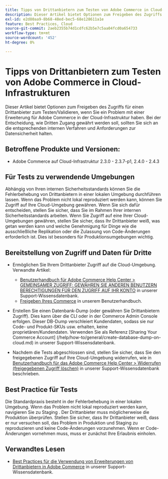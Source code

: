 ```yaml
---
title: Tipps von Drittanbietern zum Testen von Adobe Commerce in Cloud-Infrastrukturen
description: Dieser Artikel bietet Optionen zum Freigeben des Zugriffs für einen Drittanbieter zum Testen/Validieren, wenn Sie ein Problem mit einer Erweiterung für Adobe Commerce in der Cloud-Infrastruktur haben.
exl-id: e2d80aa9-8b68-48ed-bec5-68e128611a1e
feature: Best Practices, Cloud
source-git-commit: 2aeb2355b74d1cdfc62b5e7c5aa04fcd0a654733
workflow-type: tm+mt
source-wordcount: '452'
ht-degree: 0%

---
```


# Tipps von Drittanbietern zum Testen von Adobe Commerce in Cloud-Infrastrukturen

Dieser Artikel bietet Optionen zum Freigeben des Zugriffs für einen Drittanbieter zum Testen/Validieren, wenn Sie ein Problem mit einer Erweiterung für Adobe Commerce in der Cloud-Infrastruktur haben.
Bei der Entscheidung, wie Dritten Zugang gewährt werden soll, sollten Sie sich an die entsprechenden internen Verfahren und Anforderungen zur Datensicherheit halten.

## Betroffene Produkte und Versionen:

* Adobe Commerce auf Cloud-Infrastruktur 2.3.0 - 2.3.7-p1, 2.4.0 - 2.4.3

## Für Tests zu verwendende Umgebungen

Abhängig von Ihren internen Sicherheitsstandards können Sie die Fehlerbehebung von Drittanbietern in einer lokalen Umgebung durchführen lassen. Wenn das Problem nicht lokal reproduziert werden kann, können Sie Zugriff auf Ihre Cloud-Umgebung gewähren. Wenn Sie sich dafür entscheiden, stellen Sie sicher, dass Sie im Rahmen Ihrer internen Sicherheitsstandards arbeiten. Wenn Sie Zugriff auf eine Ihrer Cloud-Umgebungen gewähren, stellen Sie sicher, dass Ihr Drittanbieter weiß, was getan werden kann und welche Genehmigung für Dinge wie die ausschließliche Replikation oder die Zulassung von Code-Änderungen erforderlich ist. Dies ist besonders für Produktionsumgebungen wichtig.

## Bereitstellung von Zugriff und Daten für Dritte

* Ermöglichen Sie Ihrem Drittanbieter Zugriff auf die Cloud-Umgebung. Verwandte Artikel:

   * [Benutzerhandbuch für Adobe Commerce Help Center > GEMEINSAMER ZUGRIFF: GEWÄHREN SIE ANDEREN BENUTZERN BERECHTIGUNGEN FÜR DEN ZUGRIFF AUF IHR KONTO](/help/help-center-guide/help-center/magento-help-center-user-guide.md#shared-access) in unserer Support-Wissensdatenbank.
   * [Freigeben Ihres Commerce](https://experienceleague.adobe.com/de/docs/commerce-admin/start/commerce-account/commerce-account-share) in unserem Benutzerhandbuch.

* Erstellen Sie einen Datenbank-Dump (oder gewähren Sie Drittanbietern Zugriff). Dies kann über die CLI oder in der Commerce Admin Console erfolgen. Dieser DB-Dump verschleiert Kundendaten, sodass sie nur Code- und Produkt-SKUs usw. erhalten, keine proprietären/Kundendaten. Verwenden Sie als Referenz [Sharing Your Commerce Account] (/help/how-to/general/create-database-dump-on-cloud.md) in unserer Support-Wissensdatenbank.
* Nachdem die Tests abgeschlossen sind, stellen Sie sicher, dass Sie den freigegebenen Zugriff auf Ihre Cloud-Umgebung widerrufen, wie in [Benutzerhandbuch für das Adobe Commerce Help Center > Widerrufen (freigegebenen Zugriff löschen)](/help/help-center-guide/help-center/magento-help-center-user-guide.md#revoke-shared-access) in unserer Support-Wissensdatenbank beschrieben.

## Best Practice für Tests

Die Standardpraxis besteht in der Fehlerbehebung in einer lokalen Umgebung. Wenn das Problem nicht lokal reproduziert werden kann, navigieren Sie zu Staging . Der Drittanbieter muss möglicherweise die Produktion überprüfen. Stellen Sie sicher, dass Ihr Drittanbieter weiß, dass er nur versuchen soll, das Problem in Produktion und Staging zu reproduzieren und keine Code-Änderungen vorzunehmen. Wenn er Code-Änderungen vornehmen muss, muss er zunächst Ihre Erlaubnis einholen.

## Verwandtes Lesen

* [Best Practices für die Verwendung von Erweiterungen von Drittanbietern in Adobe Commerce](https://support.magento.com/hc/en-us/articles/360042361152-Best-Practices-for-using-third-party-extensions-in-Magento) in unserer Support-Wissensdatenbank.
